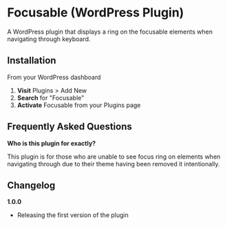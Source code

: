 # Focusable (WordPress Plugin)

A WordPress plugin that displays a ring on the focusable elements when navigating through keyboard.

## Installation

From your WordPress dashboard

1. **Visit** Plugins > Add New
2. **Search** for "Focusable"
3. **Activate** Focusable from your Plugins page

## Frequently Asked Questions

**Who is this plugin for exactly?**

This plugin is for those who are unable to see focus ring on elements when navigating through due to their theme having been removed it intentionally.

## Changelog

**1.0.0**

- Releasing the first version of the plugin
